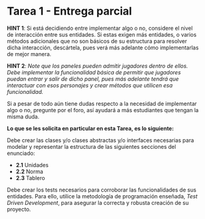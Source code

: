# Tarea 1 - Entrega parcial

**HINT 1**: Si está decidiendo entre implementar algo o no, considere el nivel de interacción entre sus entidades. Si
estas exigen más entidades, o varios métodos adicionales que no son básicos de su estructura para resolver dicha
interacción, descártela, pues verá más adelante cómo implementarlas de mejor manera.

**HINT 2**: *Note que los paneles pueden admitir jugadores dentro de ellos. Debe implementar la funcionalidad básica de
permitir que jugadores puedan entrar y salir de dicho panel, pues más adelante tendrá que interactuar con esos
personajes y crear métodos que utilicen esa funcionalidad.*

Si a pesar de todo aún tiene dudas respecto a la necesidad de implementar algo o no, pregunte por el foro, así ayudará
a más estudiantes que tengan la misma duda.

**Lo que se les solicita en particular en esta Tarea, es lo siguiente:**

Debe crear las clases y/o clases abstractas y/o interfaces necesarias para modelar y representar la estructura de las
siguientes secciones del enunciado:

- **2.1** Unidades
- **2.2** Norma
- **2.3** Tablero

Debe crear los tests necesarios para corroborar las funcionalidades de sus entidades. Para ello, utilice la metodología
de programación enseñada, *Test Driven Development*, para asegurar la correcta y robusta creación de su proyecto.
